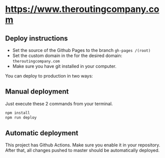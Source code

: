 # https://www.theroutingcompany.com

## Deploy instructions


- Set the source of the Github Pages to the branch `gh-pages /(root)`
- Set the custom domain in the for the desired domain: `theroutingcompany.com`
- Make sure you have git installed in your computer. 

You can deploy to production in two ways:

## Manual deployment
Just execute these 2 commands from your terminal. 
```bash
npm install
npm run deploy
```

## Automatic deployment
This project has Github Actions. Make sure you enable it in your repository. After that, all changes pushed to master should be automatically deployed.

